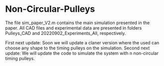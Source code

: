 # Non-Circular-Pulleys

The file sim_paper_V2.m contains the main simulation presented in the paper.
All CAD files and experimental data are presented in folders Pulleys_CAD and 20220902_Experiments_All, respectively.

First next update: Soon we will update a claner version where the used can choose any shape to the timing pulleys on the simulation.
Second next update: We will update the code to simulate the system with n non-circular timing pulleys.
